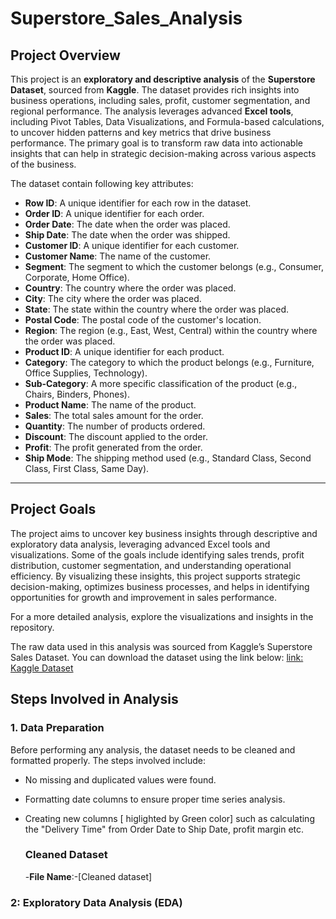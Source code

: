 # Superstore_Sales_Analysis


## Project Overview
This project is an **exploratory and descriptive analysis** of the **Superstore Dataset**, sourced from **Kaggle**. The dataset provides rich insights into business operations, including sales, profit, customer segmentation, and regional performance. The analysis leverages advanced **Excel tools**, including Pivot Tables, Data Visualizations, and Formula-based calculations, to uncover hidden patterns and key metrics that drive business performance. The primary goal is to transform raw data into actionable insights that can help in strategic decision-making across various aspects of the business.

 
The dataset contain following key attributes:
- **Row ID**: A unique identifier for each row in the dataset.
- **Order ID**: A unique identifier for each order.
- **Order Date**: The date when the order was placed.
- **Ship Date**: The date when the order was shipped.
- **Customer ID**: A unique identifier for each customer.
- **Customer Name**: The name of the customer.
- **Segment**: The segment to which the customer belongs (e.g., Consumer, Corporate, Home Office).
- **Country**: The country where the order was placed.
- **City**: The city where the order was placed.
- **State**: The state within the country where the order was placed.
- **Postal Code**: The postal code of the customer's location.
- **Region**: The region (e.g., East, West, Central) within the country where the order was placed.
- **Product ID**: A unique identifier for each product.
- **Category**: The category to which the product belongs (e.g., Furniture, Office Supplies, Technology).
- **Sub-Category**: A more specific classification of the product (e.g., Chairs, Binders, Phones).
- **Product Name**: The name of the product.
- **Sales**: The total sales amount for the order.
- **Quantity**: The number of products ordered.
- **Discount**: The discount applied to the order.
- **Profit**: The profit generated from the order.
- **Ship Mode**: The shipping method used (e.g., Standard Class, Second Class, First Class, Same Day).

---

## Project Goals

The project aims to uncover key business insights through descriptive and exploratory data analysis, leveraging advanced Excel tools and visualizations. Some of the goals include identifying sales trends, profit distribution, customer segmentation, and understanding operational efficiency. By visualizing these insights, this project supports strategic decision-making, optimizes business processes, and helps in identifying opportunities for growth and improvement in sales performance.

For a more detailed analysis, explore the visualizations and insights in the repository.

The raw data used in this analysis was sourced from Kaggle’s Superstore Sales Dataset. You can download the dataset using the link below:
[link: Kaggle Dataset](https://www.kaggle.com/datasets/rohitsahoo/sales-forecasting/code)

## Steps Involved in Analysis

### 1. Data Preparation
Before performing any analysis, the dataset needs to be cleaned and formatted properly. The steps involved include:
- No missing and duplicated values were found.
- Formatting date columns to ensure proper time series analysis.
- Creating new columns [ higlighted by Green color] such as calculating the "Delivery Time" from Order Date to Ship Date, profit margin etc.

  ### Cleaned Dataset
  -**File Name**:-[Cleaned dataset]



### 2: Exploratory Data Analysis (EDA)


